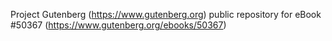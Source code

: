 Project Gutenberg (https://www.gutenberg.org) public repository for
eBook #50367 (https://www.gutenberg.org/ebooks/50367)
